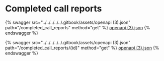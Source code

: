 # Completed call reports

{% swagger src="../../../../../.gitbook/assets/openapi (3).json" path="/completed_call_reports" method="get" %}
[openapi (3).json](<../../../../../.gitbook/assets/openapi (3).json>)
{% endswagger %}

{% swagger src="../../../../../.gitbook/assets/openapi (3).json" path="/completed_call_reports/{id}" method="get" %}
[openapi (3).json](<../../../../../.gitbook/assets/openapi (3).json>)
{% endswagger %}
